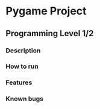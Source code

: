 # Pygame Project

## Programming Level 1/2

### Description

### How to run

### Features

### Known bugs 